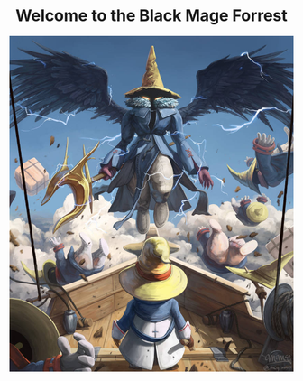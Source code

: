 <div align="center">

# Welcome to the Black Mage Forrest

<img src="public/vivi-master.jpg" alt="Black Mage Vivi">

</div>
